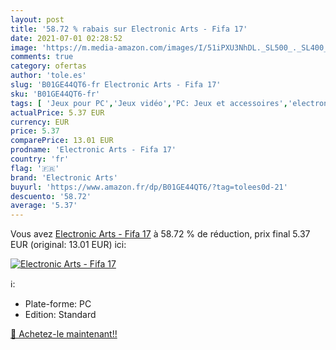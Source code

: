 ```yaml
---
layout: post
title: '58.72 % rabais sur Electronic Arts - Fifa 17'
date: 2021-07-01 02:28:52
image: 'https://m.media-amazon.com/images/I/51iPXU3NhDL._SL500_._SL400_.jpg'
comments: true
category: ofertas
author: 'tole.es'
slug: 'B01GE44QT6-fr Electronic Arts - Fifa 17'
sku: 'B01GE44QT6-fr'
tags: [ 'Jeux pour PC','Jeux vidéo','PC: Jeux et accessoires','electronic arts', ]
actualPrice: 5.37 EUR
currency: EUR
price: 5.37
comparePrice: 13.01 EUR
prodname: 'Electronic Arts - Fifa 17'
country: 'fr'
flag: '🇫🇷'
brand: 'Electronic Arts'
buyurl: 'https://www.amazon.fr/dp/B01GE44QT6/?tag=tolees0d-21'
descuento: '58.72'
average: '5.37'
---
```


Vous avez [Electronic Arts - Fifa 17](https://www.amazon.fr/dp/B01GE44QT6/?tag=tolees0d-21)  à  58.72 % de réduction, prix final  5.37 EUR (original: 13.01 EUR) ici:

[![Electronic Arts - Fifa 17](https://m.media-amazon.com/images/I/51iPXU3NhDL._SL500_._SL400_.jpg)](https://www.amazon.fr/dp/B01GE44QT6/?tag=tolees0d-21)

ℹ️:

- Plate-forme: PC
- Edition: Standard

[🛒 Achetez-le maintenant!!](https://www.amazon.fr/dp/B01GE44QT6/?tag=tolees0d-21)
